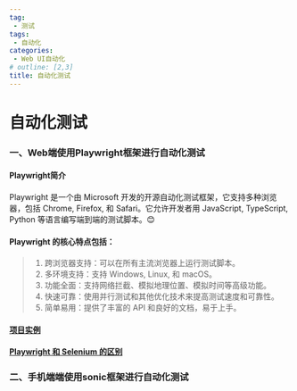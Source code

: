 ```yaml
---
tag:
 - 测试
tags:
 - 自动化
categories:
 - Web UI自动化
# outline: [2,3]
title: 自动化测试
---
```

# 自动化测试

### 一、Web端使用Playwright框架进行自动化测试
#### Playwright简介
Playwright 是一个由 Microsoft 开发的开源自动化测试框架，它支持多种浏览器，包括 Chrome, Firefox, 和 Safari。它允许开发者用 JavaScript, TypeScript, Python 等语言编写端到端的测试脚本。😊

#### Playwright 的核心特点包括：

> 1. 跨浏览器支持：可以在所有主流浏览器上运行测试脚本。
> 2. 多环境支持：支持 Windows, Linux, 和 macOS。
> 3. 功能全面：支持网络拦截、模拟地理位置、模拟时间等高级功能。
> 4. 快速可靠：使用并行测试和其他优化技术来提高测试速度和可靠性。
> 5. 简单易用：提供了丰富的 API 和良好的文档，易于上手。



#### [项目实例](./web_ui/playwright_automation.md)
#### [Playwright 和 Selenium 的区别](./web_ui/Playwright_vs_Selenium.md)


### 二、手机端端使用sonic框架进行自动化测试